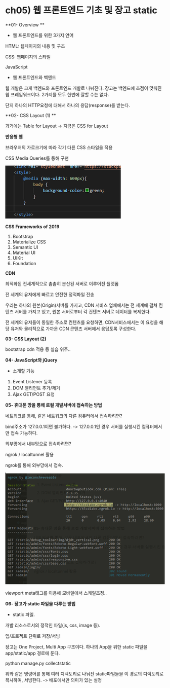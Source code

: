 # ch05) 웹 프론트엔드 기초 및 장고 static
**01- Overview **  

* 웹 프론트엔드를 위한 3가지 언어

HTML: 웹페이지의 내용 및 구조   

CSS: 웹페이지의 스타일   

JavaScript   

   

* 웹 프론트엔드와 백엔드

웹 개발은 크게 백엔드와 프론트엔드 개발로 나눠진다. 장고는 백엔드에 초점이 맞춰진 웹 프레임워크이다. 2가지를 모두 한번에 잘할 수는 없다.   

   

단지 하나의 HTTP요청에 대해서 하나의 응답(response)를 받는다.   

   

**02- CSS Layout (1) **  

과거에는 Table for Layout -> 지금은 CSS for Layout   

   

**반응형 웹**

브라우저의 가로크기에 따라 각기 다른 CSS 스타일을 적용   

CSS Media Queries를 통해 구현   

![image-20200326232952297](../images/image-20200326232952297.png)

   

**CSS Frameworks of 2019**   

1. Bootstrap
2. Materialize CSS
3. Semantic UI
4. Material UI
5. UIKit
6. Foundation

   

**CDN**   

최적화된 전세계적으로 촘촘히 분산된 서버로 이루어진 플랫폼   

전 세계의 유저에게 빠르고 안전한 정적파일 전송   

우리는 하나의 원본(Origin)서버를 가지고, CDN 서비스 업체에서는 전 세계에 걸쳐 컨텐츠 서버를 가지고 있고, 원본 서버로부터 각 컨텐츠 서버로 데이터를 복제한다.   

전 세계의 유저들이 동일한 주소로 컨텐츠를 요청하면, CDN서비스에서는 이 요청을 해당 유저와 물리적으로 가까운 CDN 콘텐츠 서버에서 응답토록 구성한다.   





**03- CSS Layout (2)**   

bootstrap cdn 적용 등 실습 위주..   





**04- JavaScript와 jQuery**   

* 소개할 기능   

1. Event Listener 등록
2. DOM 엘리먼트 추가/제거
3. Ajax GET/POST 요청

   

   

**05- 휴대폰 망을 통해 로컬 개발서버에 접속하는 방법**   

네트워크를 통해, 같은 네트워크의 다른 컴퓨터에서 접속하려면?   

bind주소가 127.0.0.1이면 불가하다. -> 127.0.0.1인 경우 서버를 실행시킨 컴퓨터에서만 접속 가능하다.   

외부망에서 내부망으로 접속하려면?   

ngrok / localtunnel 활용   

   

ngrok를 통해 외부망에서 접속.

![image-20200328015415385](../images/image-20200328015415385.png)

   

viewport meta태그를 이용해 모바일에서 스케일조정..

   

**06- 장고가 static 파일을 다루는 방법**    

* static 파일.  

개발 리소스로서의 정적인 파일(js, css, image 등).   

앱/프로젝트 단위로 저장/서빙   

   

장고는 One Project, Multi App 구조이다. 하나의 App을 위한 static 파일을 app/static/app 경로에 둔다.   

python manage.py collectstatic   

위와 같은 명령어를 통해 여러 디렉토리로 나눠진 static파일들을 이 경로의 디렉토리로 복사하여, 서빙한다. -> 배포에서만 의미가 있는 설정    

   



